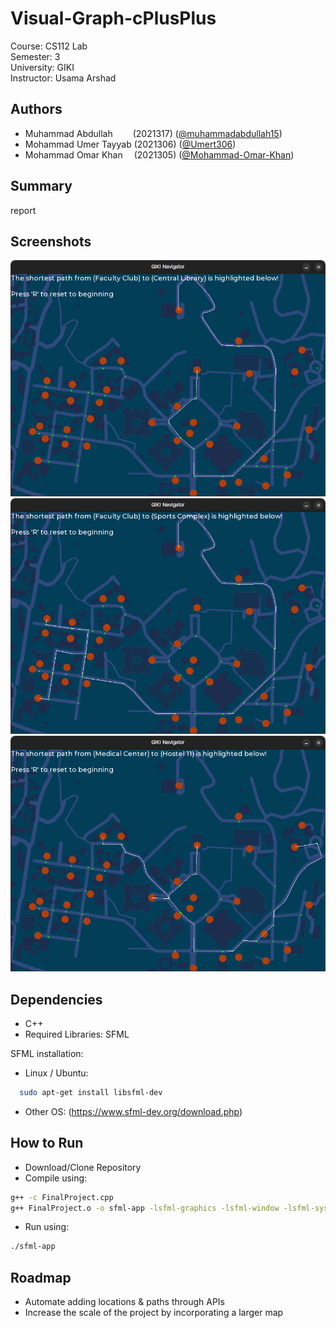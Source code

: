 # Visual-Graph-cPlusPlus

Course:     CS112 Lab\
Semester:   3\
University: GIKI\
Instructor: Usama Arshad


## Authors

- Muhammad Abdullah&emsp; &emsp;(2021317) ([@muhammadabdullah15](https://github.com/muhammadabdullah15/))
- Mohammad Umer Tayyab (2021306) ([@Umert306](https://github.com/Umert306))
- Mohammad Omar Khan&emsp; (2021305) ([@Mohammad-Omar-Khan](https://github.com/Mohammad-Omar-Khan))


## Summary

report

## Screenshots

![Demo1](/Media/Demo1.png)
![Demo2](/Media/Demo2.png)
![Demo3](/Media/Demo3.png)

## Dependencies

- C++
- Required Libraries: SFML

SFML installation:
- Linux / Ubuntu:
```bash
  sudo apt-get install libsfml-dev
```
- Other OS:
(https://www.sfml-dev.org/download.php)

    
## How to Run
- Download/Clone Repository
- Compile using:
```bash
g++ -c FinalProject.cpp
g++ FinalProject.o -o sfml-app -lsfml-graphics -lsfml-window -lsfml-system
```
- Run using:
```bash
./sfml-app
```

## Roadmap

- Automate adding locations & paths through APIs
- Increase the scale of the project by incorporating a larger map
